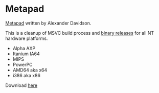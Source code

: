 # Metapad 

[Metapad](http://liquidninja.com/metapad/) written by Alexander Davidson.

This is a cleanup of MSVC build process and [binary releases](https://github.com/tenox7/metapad/releases) for all NT hardware platforms.

* Alpha AXP
* Itanium IA64
* MIPS
* PowerPC
* AMD64 aka x64
* i386 aka x86

Download [here](https://github.com/tenox7/metapad/releases)